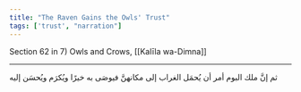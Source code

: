 ```yaml
---
title: "The Raven Gains the Owls' Trust"
tags: ['trust', "narration"]
---
```


 Section 62 in 7) Owls and Crows, [[Kalīla wa-Dimna]]

---
ثم إنَّ ملك البوم أمر أن يُحمَل الغراب إلى مكانهنَّ فيوصَى به خيرًا ويُكرَم ويُحسَن إليه
